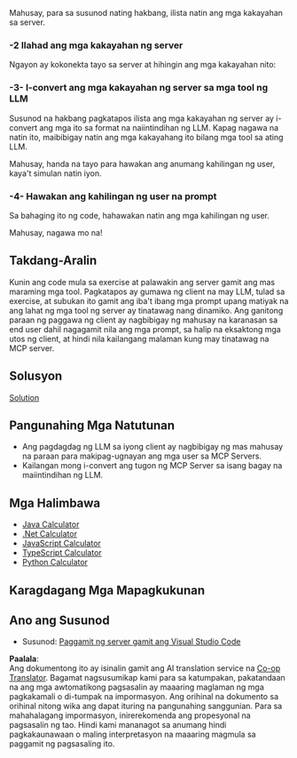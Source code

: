 <!--
CO_OP_TRANSLATOR_METADATA:
{
  "original_hash": "f74887f51a69d3f255cb83d0b517c623",
  "translation_date": "2025-07-13T18:54:49+00:00",
  "source_file": "03-GettingStarted/03-llm-client/README.md",
  "language_code": "tl"
}
-->
Mahusay, para sa susunod nating hakbang, ilista natin ang mga kakayahan sa server.

### -2 Ilahad ang mga kakayahan ng server

Ngayon ay kokonekta tayo sa server at hihingin ang mga kakayahan nito:

### -3- I-convert ang mga kakayahan ng server sa mga tool ng LLM

Susunod na hakbang pagkatapos ilista ang mga kakayahan ng server ay i-convert ang mga ito sa format na naiintindihan ng LLM. Kapag nagawa na natin ito, maibibigay natin ang mga kakayahang ito bilang mga tool sa ating LLM.

Mahusay, handa na tayo para hawakan ang anumang kahilingan ng user, kaya't simulan natin iyon.

### -4- Hawakan ang kahilingan ng user na prompt

Sa bahaging ito ng code, hahawakan natin ang mga kahilingan ng user.

Mahusay, nagawa mo na!

## Takdang-Aralin

Kunin ang code mula sa exercise at palawakin ang server gamit ang mas maraming mga tool. Pagkatapos ay gumawa ng client na may LLM, tulad sa exercise, at subukan ito gamit ang iba't ibang mga prompt upang matiyak na ang lahat ng mga tool ng server ay tinatawag nang dinamiko. Ang ganitong paraan ng paggawa ng client ay nagbibigay ng mahusay na karanasan sa end user dahil nagagamit nila ang mga prompt, sa halip na eksaktong mga utos ng client, at hindi nila kailangang malaman kung may tinatawag na MCP server.

## Solusyon

[Solution](/03-GettingStarted/03-llm-client/solution/README.md)

## Pangunahing Mga Natutunan

- Ang pagdagdag ng LLM sa iyong client ay nagbibigay ng mas mahusay na paraan para makipag-ugnayan ang mga user sa MCP Servers.
- Kailangan mong i-convert ang tugon ng MCP Server sa isang bagay na maiintindihan ng LLM.

## Mga Halimbawa

- [Java Calculator](../samples/java/calculator/README.md)
- [.Net Calculator](../../../../03-GettingStarted/samples/csharp)
- [JavaScript Calculator](../samples/javascript/README.md)
- [TypeScript Calculator](../samples/typescript/README.md)
- [Python Calculator](../../../../03-GettingStarted/samples/python)

## Karagdagang Mga Mapagkukunan

## Ano ang Susunod

- Susunod: [Paggamit ng server gamit ang Visual Studio Code](../04-vscode/README.md)

**Paalala**:  
Ang dokumentong ito ay isinalin gamit ang AI translation service na [Co-op Translator](https://github.com/Azure/co-op-translator). Bagamat nagsusumikap kami para sa katumpakan, pakatandaan na ang mga awtomatikong pagsasalin ay maaaring maglaman ng mga pagkakamali o di-tumpak na impormasyon. Ang orihinal na dokumento sa orihinal nitong wika ang dapat ituring na pangunahing sanggunian. Para sa mahahalagang impormasyon, inirerekomenda ang propesyonal na pagsasalin ng tao. Hindi kami mananagot sa anumang hindi pagkakaunawaan o maling interpretasyon na maaaring magmula sa paggamit ng pagsasaling ito.